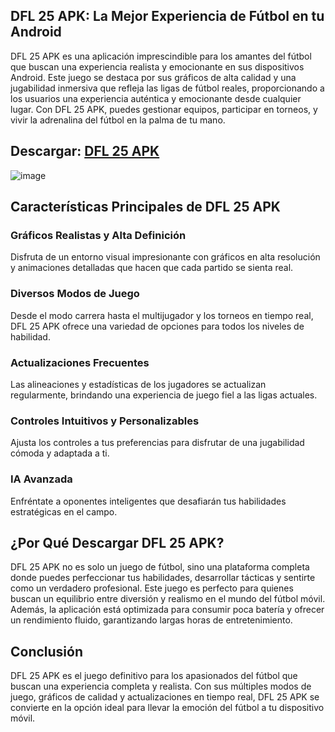 ## DFL 25 APK: La Mejor Experiencia de Fútbol en tu Android

DFL 25 APK es una aplicación imprescindible para los amantes del fútbol que buscan una experiencia realista y emocionante en sus dispositivos Android. Este juego se destaca por sus gráficos de alta calidad y una jugabilidad inmersiva que refleja las ligas de fútbol reales, proporcionando a los usuarios una experiencia auténtica y emocionante desde cualquier lugar. Con DFL 25 APK, puedes gestionar equipos, participar en torneos, y vivir la adrenalina del fútbol en la palma de tu mano.

## Descargar: <a href="https://aloapk.com/dfl-25/">DFL 25 APK</a>

![image](https://github.com/user-attachments/assets/b31f7641-c963-44a9-bfb8-d26c1fbb1467)

## Características Principales de DFL 25 APK

### Gráficos Realistas y Alta Definición
Disfruta de un entorno visual impresionante con gráficos en alta resolución y animaciones detalladas que hacen que cada partido se sienta real.
### Diversos Modos de Juego
Desde el modo carrera hasta el multijugador y los torneos en tiempo real, DFL 25 APK ofrece una variedad de opciones para todos los niveles de habilidad.
### Actualizaciones Frecuentes
Las alineaciones y estadísticas de los jugadores se actualizan regularmente, brindando una experiencia de juego fiel a las ligas actuales.
### Controles Intuitivos y Personalizables
Ajusta los controles a tus preferencias para disfrutar de una jugabilidad cómoda y adaptada a ti.
### IA Avanzada
Enfréntate a oponentes inteligentes que desafiarán tus habilidades estratégicas en el campo.
## ¿Por Qué Descargar DFL 25 APK?

DFL 25 APK no es solo un juego de fútbol, sino una plataforma completa donde puedes perfeccionar tus habilidades, desarrollar tácticas y sentirte como un verdadero profesional. Este juego es perfecto para quienes buscan un equilibrio entre diversión y realismo en el mundo del fútbol móvil. Además, la aplicación está optimizada para consumir poca batería y ofrecer un rendimiento fluido, garantizando largas horas de entretenimiento.

## Conclusión

DFL 25 APK es el juego definitivo para los apasionados del fútbol que buscan una experiencia completa y realista. Con sus múltiples modos de juego, gráficos de calidad y actualizaciones en tiempo real, DFL 25 APK se convierte en la opción ideal para llevar la emoción del fútbol a tu dispositivo móvil.
